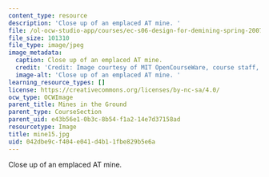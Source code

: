 ```yaml
---
content_type: resource
description: 'Close up of an emplaced AT mine. '
file: /ol-ocw-studio-app/courses/ec-s06-design-for-demining-spring-2007/042dbe9cf404e041d4b11fbe829b5e6a_mine15.jpg
file_size: 101310
file_type: image/jpeg
image_metadata:
  caption: Close up of an emplaced AT mine.
  credit: 'Credit: Image courtesy of MIT OpenCourseWare, course staff, and students.'
  image-alt: 'Close up of an emplaced AT mine. '
learning_resource_types: []
license: https://creativecommons.org/licenses/by-nc-sa/4.0/
ocw_type: OCWImage
parent_title: Mines in the Ground
parent_type: CourseSection
parent_uid: e43b56e1-0b3c-8b54-f1a2-14e7d37158ad
resourcetype: Image
title: mine15.jpg
uid: 042dbe9c-f404-e041-d4b1-1fbe829b5e6a
---
```

Close up of an emplaced AT mine. 